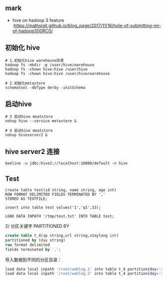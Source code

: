 ## mark

- hive on hadoop 3 feature :https://mathsigit.github.io/blog_page/2017/11/16/hole-of-submitting-mr-of-hadoop300RC0/ 

## 初始化 hive

```
# 1.初始化hive warehouse目录
hadoop fs -mkdir -p /user/hive/warehouse
hadoop fs -chown hive:hive /user/hive
hadoop fs -chown hive:hive /user/hive/warehouse

# 2.初始化metastore
schematool -dbType derby -initSchema

```
## 启动hive
```
# 3 启动hive meatstore
nohup hive --service metastore &

# 4 启动hive meatstore
nohup hiveserver2 &

```

## hive server2 连接

```
beeline -u jdbc:hive2://localhost:10000/default -n hive

```

## Test

```
create table test(id string, name string, age int)
ROW FORMAT DELIMITED FIELDS TERMINATED BY ','
STORED AS TEXTFILE;
```

```
insert into table test values('1','q1',33);
```

```
LOAD DATA INPATH '/tmp/test.txt' INTO TABLE test;
```

2/ 分区关键字 PARTITIONED BY
```sql
create table t_4(ip string,url string,staylong int)
partitioned by (day string)
row format delimited
fields terminated by ',';

```


导入数据到不同的分区目录：
```bash
load data local inpath '/root/weblog.1' into table t_4 partition(day='2017-04-08');
load data local inpath '/root/weblog.2' into table t_4 partition(day='2017-04-09');
```